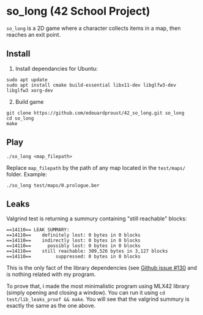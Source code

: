# so_long (42 School Project)

`so_long` is a 2D game where a character collects items in a map, then reaches an exit point.

## Install

1. Install dependancies for Ubuntu: 
```
sudo apt update
sudo apt install cmake build-essential libx11-dev libglfw3-dev libglfw3 xorg-dev
```

2. Build game
```
git clone https://github.com/edouardproust/42_so_long.git so_long
cd so_long
make
```

## Play
```
./so_long <map_filepath>
```
Replace `map_filepath` by the path of any map located in the `test/maps/` folder. Example:
```
./so_long test/maps/0.prologue.ber
```

## Leaks

Valgrind test is returning a summury containing "still reachable" blocks:
```
==14110== LEAK SUMMARY:
==14110==    definitely lost: 0 bytes in 0 blocks
==14110==    indirectly lost: 0 bytes in 0 blocks
==14110==      possibly lost: 0 bytes in 0 blocks
==14110==    still reachable: 309,526 bytes in 3,127 blocks
==14110==         suppressed: 0 bytes in 0 blocks
```
This is the only fact of the library dependencies (see [Github issue #130](https://github.com/codam-coding-college/MLX42/issues/130) and is nothing related with my program.

To prove that, i made the most minimalistic program using MLX42 library (simply opening and closing a window). You can run it using `cd test/lib_leaks_proof && make`. You will see that the valgrind summury is exactly the same as the one above.
